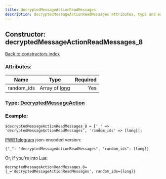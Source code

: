 ```yaml
---
title: decryptedMessageActionReadMessages
description: decryptedMessageActionReadMessages attributes, type and example
---
```

## Constructor: decryptedMessageActionReadMessages\_8  
[Back to constructors index](index.md)



### Attributes:

| Name     |    Type       | Required |
|----------|:-------------:|---------:|
|random\_ids|Array of [long](../types/long.md) | Yes|



### Type: [DecryptedMessageAction](../types/DecryptedMessageAction.md)


### Example:

```
$decryptedMessageActionReadMessages_8 = ['_' => 'decryptedMessageActionReadMessages', 'random_ids' => [long]];
```  

[PWRTelegram](https://pwrtelegram.xyz) json-encoded version:

```
{"_": "decryptedMessageActionReadMessages", "random_ids": [long]}
```


Or, if you're into Lua:  


```
decryptedMessageActionReadMessages_8={_='decryptedMessageActionReadMessages', random_ids={long}}

```


